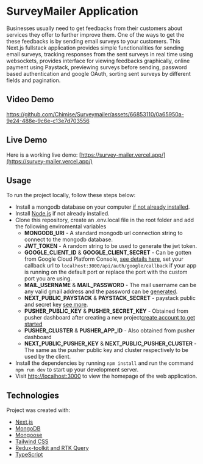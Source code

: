 # SurveyMailer Application

Businesses usually need to get feedbacks from their customers about services they offer to further improve them. One of the ways to get the these feedbacks is by sending email surveys to your customers. This Next.js fullstack application provides simple functionalities for sending email surveys, tracking responses from the sent surveys in real time using websockets, provides interface for viewing feedbacks graphically, online payment using Paystack, previewing surveys before sending, password based authentication and google OAuth, sorting sent surveys by different fields and pagination.
## Video Demo
https://github.com/Chimise/Surveymailer/assets/66853110/0a65950a-9e24-488e-9c6e-c13e7d703556

## Live Demo
Here is a working live demo: [https://survey-mailer.vercel.app/](https://survey-mailer.vercel.app/)

## Usage
To run the project locally, follow these steps below:
* Install a mongodb database on your computer [if not already installed](https://www.mongodb.com/docs/manual/installation/).
* Install [Node.js](https://nodejs.org/en/download/) if not already installed.
* Clone this repository, create an .env.local file in the root folder and add the following enviromental variables
    * **MONGODB_URI** - A standard mongodb url connection string to connect to the mongodb database.
    * **JWT_TOKEN** - A random string to be used to generate the jwt token.
    * **GOOGLE_CLIENT_ID** & **GOOGLE_CLIENT_SECRET** - Can be gotten from Google Cloud Platform Console, [see details here](https://support.google.com/cloud/answer/6158849?hl=en), set your callback url to ```localhost:3000/api/auth/google/callback``` if your app is running on the default port or replace the port with the custom port you are using.
    * **MAIL_USERNAME** & **MAIL_PASSWORD** - The mail username can be any valid gmail address and the password can be [generated](https://support.google.com/mail/answer/185833?hl=en).
    * **NEXT_PUBLIC_PAYSTACK** & **PAYSTACK_SECRET** - paystack public and secret key [see more](https://support.paystack.com/hc/en-us/articles/360011508199-How-do-I-generate-new-API-keys-).
    * **PUSHER_PUBLIC_KEY** & **PUSHER_SECRET_KEY** - Obtained from pusher dashboard after creating a new project[create account to get started](https://dashboard.pusher.com/accounts/sign_up)
    * **PUSHER_CLUSTER** & **PUSHER_APP_ID** - Also obtained from pusher dashboard
    * **NEXT_PUBLIC_PUSHER_KEY** & **NEXT_PUBLIC_PUSHER_CLUSTER** - The same as the pusher public key and cluster respectively to be used by the client.
* Install the dependencies by running ```npm install``` and run the command ```npm run dev``` to start up your development server.
* Visit [http://localhost:3000](http://localhost:3000) to view the homepage of the web application.

## Technologies
Project was created with:
* [Next.js](https://nextjs.org/)
* [MongoDB](https://www.mongodb.com/)
* [Mongoose](https://mongoosejs.com/)
* [Tailwind CSS](https://tailwindcss.com/)
* [Redux-toolkit and RTK Query](https://redux-toolkit.js.org/)
* [TypeScript](https://www.typescriptlang.org/)
